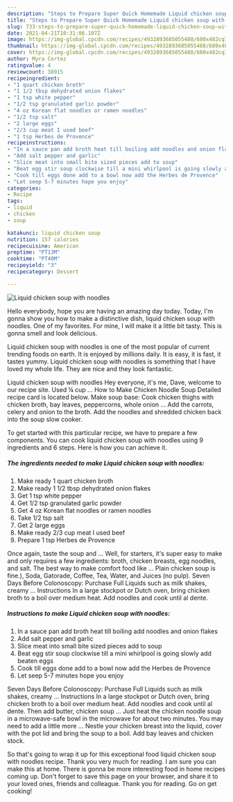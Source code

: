 ```yaml
---
description: "Steps to Prepare Super Quick Homemade Liquid chicken soup with noodles"
title: "Steps to Prepare Super Quick Homemade Liquid chicken soup with noodles"
slug: 733-steps-to-prepare-super-quick-homemade-liquid-chicken-soup-with-noodles
date: 2021-04-21T10:31:06.107Z
image: https://img-global.cpcdn.com/recipes/4932893685055488/680x482cq70/liquid-chicken-soup-with-noodles-recipe-main-photo.jpg
thumbnail: https://img-global.cpcdn.com/recipes/4932893685055488/680x482cq70/liquid-chicken-soup-with-noodles-recipe-main-photo.jpg
cover: https://img-global.cpcdn.com/recipes/4932893685055488/680x482cq70/liquid-chicken-soup-with-noodles-recipe-main-photo.jpg
author: Myra Cortez
ratingvalue: 4
reviewcount: 38915
recipeingredient:
- "1 quart chicken broth"
- "1 1/2 tbsp dehydrated onion flakes"
- "1 tsp white pepper"
- "1/2 tsp granulated garlic powder"
- "4 oz Korean flat noodles or ramen noodles"
- "1/2 tsp salt"
- "2 large eggs"
- "2/3 cup meat I used beef"
- "1 tsp Herbes de Provence"
recipeinstructions:
- "In a sauce pan add broth heat till boiling add noodles and onion flakes"
- "Add salt pepper and garlic"
- "Slice meat into small bite sized pieces add to soup"
- "Beat egg stir soup clockwise till a mini whirlpool is going slowly add beaten eggs"
- "Cook till eggs done add to a bowl now add the Herbes de Provence"
- "Let seep 5-7 minutes hope you enjoy"
categories:
- Recipe
tags:
- liquid
- chicken
- soup

katakunci: liquid chicken soup 
nutrition: 157 calories
recipecuisine: American
preptime: "PT13M"
cooktime: "PT40M"
recipeyield: "3"
recipecategory: Dessert

---
```



![Liquid chicken soup with noodles](https://img-global.cpcdn.com/recipes/4932893685055488/680x482cq70/liquid-chicken-soup-with-noodles-recipe-main-photo.jpg)

Hello everybody, hope you are having an amazing day today. Today, I'm gonna show you how to make a distinctive dish, liquid chicken soup with noodles. One of my favorites. For mine, I will make it a little bit tasty. This is gonna smell and look delicious.

Liquid chicken soup with noodles is one of the most popular of current trending foods on earth. It is enjoyed by millions daily. It is easy, it is fast, it tastes yummy. Liquid chicken soup with noodles is something that I have loved my whole life. They are nice and they look fantastic.

Liquid chicken soup with noodles Hey everyone, it&#39;s me, Dave, welcome to our recipe site. Used ¼ cup … How to Make Chicken Noodle Soup Detailed recipe card is located below. Make soup base: Cook chicken thighs with chicken broth, bay leaves, peppercorns, whole onion … Add the carrots, celery and onion to the broth. Add the noodles and shredded chicken back into the soup slow cooker.


To get started with this particular recipe, we have to prepare a few components. You can cook liquid chicken soup with noodles using 9 ingredients and 6 steps. Here is how you can achieve it.

<!--inarticleads1-->

##### The ingredients needed to make Liquid chicken soup with noodles:

1. Make ready 1 quart chicken broth
1. Make ready 1 1/2 tbsp dehydrated onion flakes
1. Get 1 tsp white pepper
1. Get 1/2 tsp granulated garlic powder
1. Get 4 oz Korean flat noodles or ramen noodles
1. Take 1/2 tsp salt
1. Get 2 large eggs
1. Make ready 2/3 cup meat I used beef
1. Prepare 1 tsp Herbes de Provence


Once again, taste the soup and … Well, for starters, it&#39;s super easy to make and only requires a few ingredients: broth, chicken breasts, egg noodles, and salt. The best way to make comfort food like … Plain chicken soup is fine.), Soda, Gatorade, Coffee, Tea, Water, and Juices (no pulp). Seven Days Before Colonoscopy: Purchase Full Liquids such as milk shakes, creamy … Instructions In a large stockpot or Dutch oven, bring chicken broth to a boil over medium heat. Add noodles and cook until al dente. 

<!--inarticleads2-->

##### Instructions to make Liquid chicken soup with noodles:

1. In a sauce pan add broth heat till boiling add noodles and onion flakes
1. Add salt pepper and garlic
1. Slice meat into small bite sized pieces add to soup
1. Beat egg stir soup clockwise till a mini whirlpool is going slowly add beaten eggs
1. Cook till eggs done add to a bowl now add the Herbes de Provence
1. Let seep 5-7 minutes hope you enjoy


Seven Days Before Colonoscopy: Purchase Full Liquids such as milk shakes, creamy … Instructions In a large stockpot or Dutch oven, bring chicken broth to a boil over medium heat. Add noodles and cook until al dente. Then add butter, chicken soup … Just heat the chicken noodle soup in a microwave-safe bowl in the microwave for about two minutes. You may need to add a little more … Nestle your chicken breast into the liquid, cover with the pot lid and bring the soup to a boil. Add bay leaves and chicken stock. 

So that's going to wrap it up for this exceptional food liquid chicken soup with noodles recipe. Thank you very much for reading. I am sure you can make this at home. There is gonna be more interesting food in home recipes coming up. Don't forget to save this page on your browser, and share it to your loved ones, friends and colleague. Thank you for reading. Go on get cooking!
